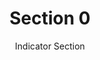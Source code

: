 ---
layout: default
title: Section 0
subtitle: Indicator Section
parent: WMO GRIB2 Documentation
nav_order: 0
zh_cn: 标志定义
---